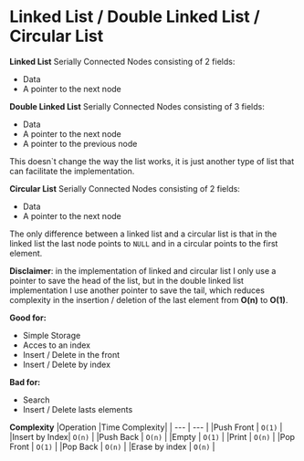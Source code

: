 # Linked List / Double Linked List / Circular List

**Linked List**
Serially Connected Nodes consisting of 2 fields:
- Data 
- A pointer to the next node

**Double Linked List**
Serially Connected Nodes consisting of 3 fields:
- Data 
- A pointer to the next node
- A pointer to the previous node

This doesn`t change the way the list works, it is just another type of list that can facilitate the implementation.

**Circular List**
Serially Connected Nodes consisting of 2 fields:
- Data 
- A pointer to the next node

The only difference between a linked list and a circular list is that in the linked list the last node points to `NULL` and in a circular points to the first element.

**Disclaimer**: in the implementation of linked and circular list I only use a pointer to save the head of the list, but in the double linked list implementation I use another pointer to save the tail, which reduces complexity in the insertion / deletion of the last element from **O(n)** to **O(1)**.

**Good for:**
- Simple Storage
- Acces to an index
- Insert / Delete in the front
- Insert / Delete by index

**Bad for:**
- Search
- Insert / Delete lasts elements

**Complexity**
|Operation      |Time Complexity|
|      ---      |      ---      |
|Push Front     |    `O(1)`     |
|Insert by Index|    `O(n)`     |
|Push Back      |    `O(n)`     |
|Empty          |    `O(1)`     |
|Print          |    `O(n)`     |
|Pop Front      |    `O(1)`     |
|Pop Back       |    `O(n)`     |
|Erase by index |    `O(n)`     |